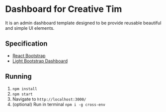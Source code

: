 # Dashboard for Creative Tim
It is an admin dashboard template designed to be provide reusable beautiful and simple UI elements. 

## Specification

- [React Bootstrap](https://react-bootstrap.github.io/)
- [Light Bootstrap Dashboard](https://github.com/creativetimofficial/light-bootstrap-dashboard)

## Running

1. ```npm install```
2. ```npm start```
3. Navigate to `http://localhost:3000/`
4. (optional) Run in terminal `npm i -g cross-env`

[LICENSE]: ./LICENSE.md
[version-badge]: https://img.shields.io/badge/version-1.2.0-blue.svg
[license-badge]: https://img.shields.io/badge/license-MIT-blue.svg
